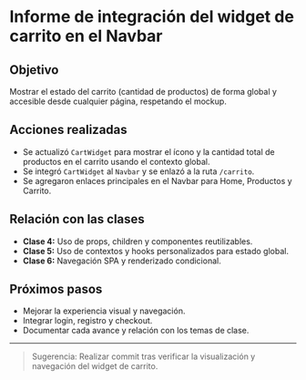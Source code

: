# Informe de integración del widget de carrito en el Navbar

## Objetivo
Mostrar el estado del carrito (cantidad de productos) de forma global y accesible desde cualquier página, respetando el mockup.

## Acciones realizadas
- Se actualizó `CartWidget` para mostrar el ícono y la cantidad total de productos en el carrito usando el contexto global.
- Se integró `CartWidget` al `Navbar` y se enlazó a la ruta `/carrito`.
- Se agregaron enlaces principales en el Navbar para Home, Productos y Carrito.

## Relación con las clases
- **Clase 4:** Uso de props, children y componentes reutilizables.
- **Clase 5:** Uso de contextos y hooks personalizados para estado global.
- **Clase 6:** Navegación SPA y renderizado condicional.

## Próximos pasos
- Mejorar la experiencia visual y navegación.
- Integrar login, registro y checkout.
- Documentar cada avance y relación con los temas de clase.

---

> Sugerencia: Realizar commit tras verificar la visualización y navegación del widget de carrito.
